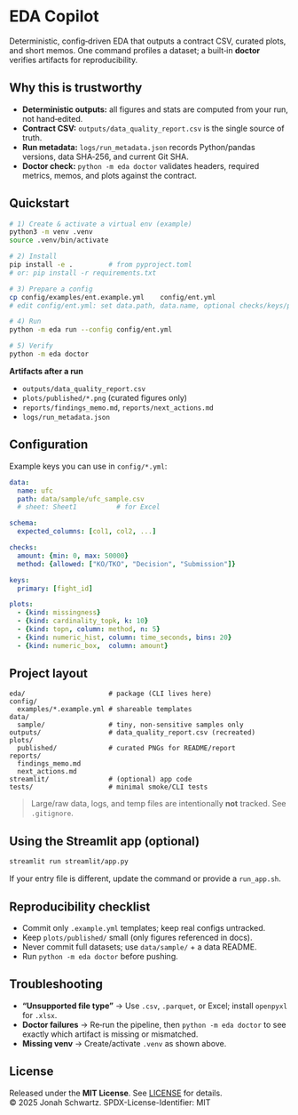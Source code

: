 # EDA Copilot

Deterministic, config‑driven EDA that outputs a contract CSV, curated plots, and short memos. One command profiles a dataset; a built‑in **doctor** verifies artifacts for reproducibility.

## Why this is trustworthy
- **Deterministic outputs:** all figures and stats are computed from your run, not hand‑edited.
- **Contract CSV:** `outputs/data_quality_report.csv` is the single source of truth.
- **Run metadata:** `logs/run_metadata.json` records Python/pandas versions, data SHA‑256, and current Git SHA.
- **Doctor check:** `python -m eda doctor` validates headers, required metrics, memos, and plots against the contract.

## Quickstart

```bash
# 1) Create & activate a virtual env (example)
python3 -m venv .venv
source .venv/bin/activate

# 2) Install
pip install -e .         # from pyproject.toml
# or: pip install -r requirements.txt

# 3) Prepare a config
cp config/examples/ent.example.yml    config/ent.yml
# edit config/ent.yml: set data.path, data.name, optional checks/keys/plots

# 4) Run
python -m eda run --config config/ent.yml

# 5) Verify
python -m eda doctor
```

**Artifacts after a run**
- `outputs/data_quality_report.csv`
- `plots/published/*.png` (curated figures only)
- `reports/findings_memo.md`, `reports/next_actions.md`
- `logs/run_metadata.json`

## Configuration

Example keys you can use in `config/*.yml`:

```yaml
data:
  name: ufc
  path: data/sample/ufc_sample.csv
  # sheet: Sheet1          # for Excel

schema:
  expected_columns: [col1, col2, ...]

checks:
  amount: {min: 0, max: 50000}
  method: {allowed: ["KO/TKO", "Decision", "Submission"]}

keys:
  primary: [fight_id]

plots:
  - {kind: missingness}
  - {kind: cardinality_topk, k: 10}
  - {kind: topn, column: method, n: 5}
  - {kind: numeric_hist, column: time_seconds, bins: 20}
  - {kind: numeric_box,  column: amount}
```

## Project layout

```
eda/                     # package (CLI lives here)
config/
  examples/*.example.yml # shareable templates
data/
  sample/                # tiny, non‑sensitive samples only
outputs/                 # data_quality_report.csv (recreated)
plots/
  published/             # curated PNGs for README/report
reports/
  findings_memo.md
  next_actions.md
streamlit/               # (optional) app code
tests/                   # minimal smoke/CLI tests
```

> Large/raw data, logs, and temp files are intentionally **not** tracked. See `.gitignore`.

## Using the Streamlit app (optional)

```bash
streamlit run streamlit/app.py
```

If your entry file is different, update the command or provide a `run_app.sh`.

## Reproducibility checklist

- Commit only `.example.yml` templates; keep real configs untracked.
- Keep `plots/published/` small (only figures referenced in docs).
- Never commit full datasets; use `data/sample/` + a data README.
- Run `python -m eda doctor` before pushing.

## Troubleshooting

- **“Unsupported file type”** → Use `.csv`, `.parquet`, or Excel; install `openpyxl` for `.xlsx`.
- **Doctor failures** → Re‑run the pipeline, then `python -m eda doctor` to see exactly which artifact is missing or mismatched.
- **Missing venv** → Create/activate `.venv` as shown above.

## License
Released under the **MIT License**. See [LICENSE](LICENSE) for details.  
© 2025 Jonah Schwartz. SPDX-License-Identifier: MIT